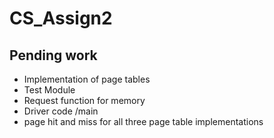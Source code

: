 # CS_Assign2

## Pending work
- Implementation of page tables
- Test Module
- Request function for memory
- Driver code /main
- page hit and miss for all three page table implementations
